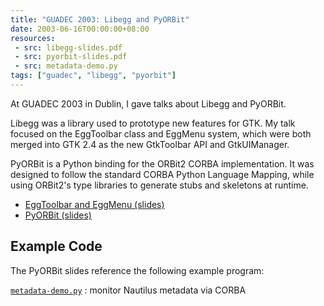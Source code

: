 ```yaml
---
title: "GUADEC 2003: Libegg and PyORBit"
date: 2003-06-16T00:00:00+08:00
resources:
 - src: libegg-slides.pdf
 - src: pyorbit-slides.pdf
 - src: metadata-demo.py
tags: ["guadec", "libegg", "pyorbit"]
---
```


At GUADEC 2003 in Dublin, I gave talks about Libegg and PyORBit.

<!--more-->

Libegg was a library used to prototype new features for GTK.  My talk
focused on the EggToolbar class and EggMenu system, which were both
merged into GTK 2.4 as the new GtkToolbar API and GtkUIManager.

PyORBit is a Python binding for the ORBit2 CORBA implementation.  It
was designed to follow the standard CORBA Python Language Mapping,
while using ORBit2's type libraries to generate stubs and skeletons at
runtime.

* [EggToolbar and EggMenu (slides)](libegg-slides.pdf)
* [PyORBit (slides)](pyorbit-slides.pdf)

## Example Code

The PyORBit slides reference the following example program:

[`metadata-demo.py`](metadata-demo.py)
: monitor Nautilus metadata via CORBA
